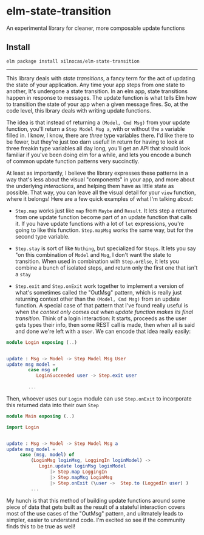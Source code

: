 # elm-state-transition
An experimental library for cleaner, more composable update functions

## Install

```
elm package install xilnocas/elm-state-transition
```

---

This library deals with _state transitions_, a fancy term for the act of updating the state of your application. Any time your app steps from one state to another, It's undergone a state transition. In an elm app, state transitions happen in response to messages. The update function is what tells Elm how to transition the state of your app when a given message fires. So, at the code level, this lbrary deals with writing update functions.

The idea is that instead of returning a `(Model, Cmd Msg)` from your update function, you'll return a `Step Model Msg a`, with or without the `a` variable filled in. I know, I know, there are _three_ type variables there. I'd like there to be fewer, but they're just too darn useful! In return for having to look at three freakin type variables all day long, you'll get an API that should look familiar if you've been doing elm for a while, and lets you encode a bunch of common update function patterns very succinctly. 


At least as importantly, I believe the library expresses these patterns in a way that's less about the visual "components" in your app, and more about the underlying _interactions_, and helping them have as little state as possible. That way, you can leave all the visual detail for your `view` function, where it belongs! Here are a few quick examples of what I'm talking about:

* `Step.map` works just like `map` from `Maybe` and `Result`. It lets step a returned from one update function become part of an update function that calls it. If you have update functions with a lot of `let` expressions, you're going to like this function. `Step.mapMsg` works the same way, but for the second type variable.

* `Step.stay` is sort of like `Nothing`, but specialized for `Steps`. It lets you say "on this combination of `Model` and `Msg`, I don't want the state to transition. When used in combination with `Step.orElse`, it lets you combine a bunch of isolated steps, and return only the first one that isn't a `stay`

* `Step.exit` and `Step.onExit` work together to implement a version of what's sometimes called the "OutMsg" pattern, which is really just returning context other than the `(Model, Cmd Msg)` from an update function. A special case of that pattern that I've found really useful is when *the context only comes out when update function makes its final transition*. Think of a login interaction: It starts, proceeds as the user gets types their info, then some REST call is made, then when all is said and done we're left with a `User`. We can encode that idea really easily:


```elm
module Login exposing (..)


update : Msg -> Model -> Step Model Msg User
update msg model = 
        case msg of 
           LoginSucceeded user -> Step.exit user
        
        ...
```

Then, whoever uses our `Login` module can use `Step.onExit` to incorporate this returned data into their own `Step`

```elm
module Main exposing (..)

import Login


update : Msg -> Model -> Step Model Msg a
update msg model = 
     case (msg, model) of 
         (LoginMsg loginMsg, LoggingIn loginModel) -> 
            Login.update loginMsg loginModel
                |> Step.map LoggingIn
                |> Step.mapMsg LoginMsg
                |> Step.onExit (\user ->  Step.to (LoggedIn user) )
         ...
```

My hunch is that this method of building update functions around some piece of data that gets built as the result of a stateful interaction covers most of the use cases of the "OutMsg" pattern, and ulitmately leads to simpler, easier to understand code. I'm excited so see if the community finds this to be true as well!
